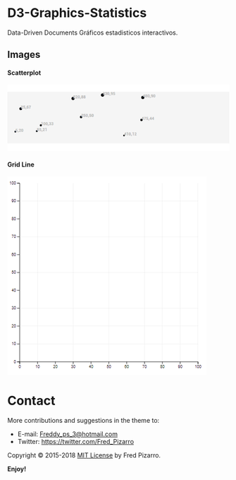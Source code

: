 
# D3-Graphics-Statistics
Data-Driven Documents Gráficos estadisticos interactivos.

## Images

#### Scatterplot
![Scatterplot](assets/imgs/scatterplot.png)

#### Grid Line
![GridLines](assets/imgs/grid-line.png)


# Contact
More contributions and suggestions in the theme to:

* E-mail:  Freddy_ps_3@hotmail.com
* Twitter: https://twitter.com/Fred_Pizarro

Copyright © 2015-2018 [MIT License](https://github.com/ProjectsZ/D3-Graphics-Statistics/blob/master/LICENSE/) by Fred Pizarro. 

**Enjoy!**
